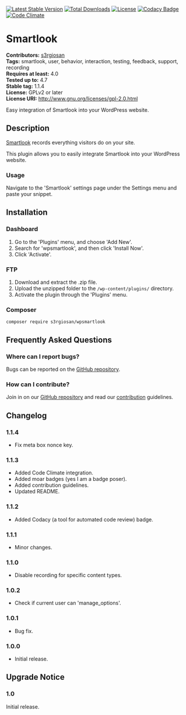 [![Latest Stable Version](https://poser.pugx.org/s3rgiosan/wpsmartlook/v/stable)](https://packagist.org/packages/s3rgiosan/wpsmartlook)
[![Total Downloads](https://poser.pugx.org/s3rgiosan/wpsmartlook/downloads)](https://packagist.org/packages/s3rgiosan/wpsmartlook)
[![License](https://poser.pugx.org/s3rgiosan/wpsmartlook/license)](https://packagist.org/packages/s3rgiosan/wpsmartlook)
[![Codacy Badge](https://api.codacy.com/project/badge/Grade/59b57a96cc6340ec8ceb65a3fea6f639)](https://www.codacy.com/app/s3rgiosan/wpsmartlook?utm_source=github.com&amp;utm_medium=referral&amp;utm_content=s3rgiosan/wpsmartlook&amp;utm_campaign=Badge_Grade)
[![Code Climate](https://codeclimate.com/github/s3rgiosan/wpsmartlook/badges/gpa.svg)](https://codeclimate.com/github/s3rgiosan/wpsmartlook)

# Smartlook #
**Contributors:** [s3rgiosan](https://profiles.wordpress.org/s3rgiosan)  
**Tags:** smartlook, user, behavior, interaction, testing, feedback, support, recording  
**Requires at least:** 4.0  
**Tested up to:** 4.7  
**Stable tag:** 1.1.4  
**License:** GPLv2 or later  
**License URI:** http://www.gnu.org/licenses/gpl-2.0.html  

Easy integration of Smartlook into your WordPress website.

## Description ##

[Smartlook](https://www.getsmartlook.com) records everything visitors do on your site.

This plugin allows you to easily integrate Smartlook into your WordPress website.

### Usage ###

Navigate to the 'Smartlook' settings page under the Settings menu and paste your snippet.

## Installation ##

### Dashboard ###

1. Go to the 'Plugins' menu, and choose 'Add New'.
2. Search for 'wpsmartlook', and then click 'Install Now'.
2. Click 'Activate'.

### FTP ###

1. Download and extract the .zip file.
2. Upload the unzipped folder to the `/wp-content/plugins/` directory.
3. Activate the plugin through the 'Plugins' menu.

### Composer ###

`composer require s3rgiosan/wpsmartlook`

## Frequently Asked Questions ##

### Where can I report bugs? ###

Bugs can be reported on the [GitHub repository](https://github.com/s3rgiosan/wpsmartlook/issues).

### How can I contribute? ###

Join in on our [GitHub repository](https://github.com/s3rgiosan/wpsmartlook) and read our [contribution](https://github.com/s3rgiosan/wpsmartlook/blob/master/CONTRIBUTING.md) guidelines.

## Changelog ##

### 1.1.4 ###
* Fix meta box nonce key.

### 1.1.3 ###
* Added Code Climate integration.
* Added moar badges (yes I am a badge poser).
* Added contribution guidelines.
* Updated README.

### 1.1.2 ###
* Added Codacy (a tool for automated code review) badge.

### 1.1.1 ###
* Minor changes.

### 1.1.0 ###
* Disable recording for specific content types.

### 1.0.2 ###
* Check if current user can 'manage_options'.

### 1.0.1 ###
* Bug fix.

### 1.0.0 ###
* Initial release.

## Upgrade Notice ##

### 1.0 ###
Initial release.
